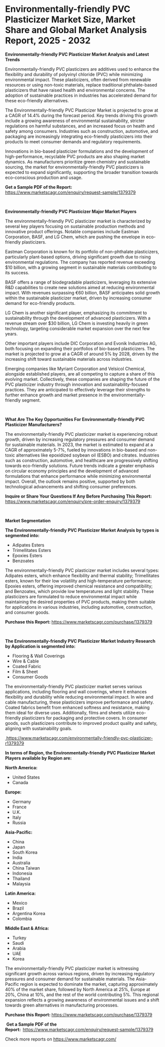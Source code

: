 <p><h1>Environmentally-friendly PVC Plasticizer Market Size, Market Share and Global Market Analysis Report, 2025 - 2032</h1></p><p><strong>Environmentally-friendly PVC Plasticizer Market Analysis and Latest Trends</strong></p>
<p><p>Environmentally-friendly PVC plasticizers are additives used to enhance the flexibility and durability of polyvinyl chloride (PVC) while minimizing environmental impact. These plasticizers, often derived from renewable resources or using non-toxic materials, replace traditional phthalate-based plasticizers that have raised health and environmental concerns. The adoption of sustainable practices in industries has accelerated demand for these eco-friendly alternatives.</p><p>The Environmentally-friendly PVC Plasticizer Market is projected to grow at a CAGR of 14.4% during the forecast period. Key trends driving this growth include a growing awareness of environmental sustainability, stricter regulations on harmful substances, and an increased focus on health and safety among consumers. Industries such as construction, automotive, and packaging are increasingly integrating eco-friendly plasticizers into their products to meet consumer demands and regulatory requirements. </p><p>Innovations in bio-based plasticizer formulations and the development of high-performance, recyclable PVC products are also shaping market dynamics. As manufacturers prioritize green chemistry and sustainable sourcing, the market for environmentally-friendly PVC plasticizers is expected to expand significantly, supporting the broader transition towards eco-conscious production and usage.</p></p>
<p><strong>Get a Sample PDF of the Report:&nbsp;</strong> <a href="https://www.marketscagr.com/enquiry/request-sample/1379379?utm_campaign=2475&utm_medium=2&utm_source=Github&utm_content=ia&utm_term=02042025&utm_id=environmentally-friendly-pvc-plasticizer">https://www.marketscagr.com/enquiry/request-sample/1379379</a></p>
<p>&nbsp;</p>
<p><strong>Environmentally-friendly PVC Plasticizer Major Market Players</strong></p>
<p><p>The environmentally-friendly PVC plasticizer market is characterized by several key players focusing on sustainable production methods and innovative product offerings. Notable companies include Eastman Corporation, BASF, and LG Chem, which are pushing the envelope in eco-friendly plasticizers.</p><p>Eastman Corporation is known for its portfolio of non-phthalate plasticizers, particularly plant-based options, driving significant growth due to rising environmental regulations. The company has reported revenue exceeding $10 billion, with a growing segment in sustainable materials contributing to its success.</p><p>BASF offers a range of biodegradable plasticizers, leveraging its extensive R&D capabilities to create new solutions aimed at reducing environmental impact. With revenues surpassing €60 billion, BASF anticipates solid growth within the sustainable plasticizer market, driven by increasing consumer demand for eco-friendly products.</p><p>LG Chem is another significant player, emphasizing its commitment to sustainability through the development of advanced plasticizers. With a revenue stream over $30 billion, LG Chem is investing heavily in green technology, targeting considerable market expansion over the next few years.</p><p>Other important players include DIC Corporation and Evonik Industries AG, both focusing on expanding their portfolios of bio-based plasticizers. The market is projected to grow at a CAGR of around 5% by 2028, driven by the increasing shift toward sustainable materials across industries.</p><p>Emerging companies like Myriant Corporation and Velsicol Chemical, alongside established players, are all competing to capture a share of this evolving market. Collectively, these companies are shaping the future of the PVC plasticizer industry through innovation and sustainability-focused practices. They are anticipated to effectively leverage their strengths to further enhance growth and market presence in the environmentally-friendly segment.</p></p>
<p>&nbsp;</p>
<p><strong>What Are The Key Opportunities For Environmentally-friendly PVC Plasticizer Manufacturers?</strong></p>
<p><p>The environmentally-friendly PVC plasticizer market is experiencing robust growth, driven by increasing regulatory pressures and consumer demand for sustainable materials. In 2023, the market is estimated to expand at a CAGR of approximately 5-7%, fueled by innovations in bio-based and non-toxic alternatives like epoxidized soybean oil (ESBO) and citrates. Industries such as construction, automotive, and healthcare are progressively shifting towards eco-friendly solutions. Future trends indicate a greater emphasis on circular economy principles and the development of advanced formulations that enhance performance while minimizing environmental impact. Overall, the outlook remains positive, supported by both technological advancements and shifting consumer preferences.</p></p>
<p><strong>Inquire or Share Your Questions If Any Before Purchasing This Report:</strong> <a href="https://www.marketscagr.com/enquiry/pre-order-enquiry/1379379?utm_campaign=2475&utm_medium=2&utm_source=Github&utm_content=ia&utm_term=02042025&utm_id=environmentally-friendly-pvc-plasticizer">https://www.marketscagr.com/enquiry/pre-order-enquiry/1379379</a></p>
<p>&nbsp;</p>
<p><strong>Market Segmentation</strong></p>
<p><strong>The Environmentally-friendly PVC Plasticizer Market Analysis by types is segmented into:</strong></p>
<p><ul><li>Adipates Esters</li><li>Trimellitates Esters</li><li>Epoxies Esters</li><li>Benzoates</li></ul></p>
<p><p>The environmentally-friendly PVC plasticizer market includes several types: Adipates esters, which enhance flexibility and thermal stability; Trimellitates esters, known for their low volatility and high-temperature performance; Epoxies esters, offering improved chemical resistance and compatibility; and Benzoates, which provide low temperatures and light stability. These plasticizers are formulated to reduce environmental impact while maintaining the desired properties of PVC products, making them suitable for applications in various industries, including automotive, construction, and consumer goods.</p></p>
<p><strong>Purchase this Report:&nbsp;</strong><a href="https://www.marketscagr.com/purchase/1379379?utm_campaign=2475&utm_medium=2&utm_source=Github&utm_content=ia&utm_term=02042025&utm_id=environmentally-friendly-pvc-plasticizer">https://www.marketscagr.com/purchase/1379379</a></p>
<p>&nbsp;</p>
<p><strong>The Environmentally-friendly PVC Plasticizer Market Industry Research by Application is segmented into:</strong></p>
<p><ul><li>Flooring & Wall Coverings</li><li>Wire & Cable</li><li>Coated Fabric</li><li>Film & Sheet</li><li>Consumer Goods</li></ul></p>
<p><p>The environmentally-friendly PVC plasticizer market serves various applications, including flooring and wall coverings, where it enhances flexibility and durability while reducing environmental impact. In wire and cable manufacturing, these plasticizers improve performance and safety. Coated fabrics benefit from enhanced softness and resistance, making them ideal for diverse uses. Additionally, films and sheets utilize eco-friendly plasticizers for packaging and protective covers. In consumer goods, such plasticizers contribute to improved product quality and safety, aligning with sustainability goals.</p></p>
<p><a href="https://www.marketscagr.com/environmentally-friendly-pvc-plasticizer-r1379379?utm_campaign=2475&utm_medium=2&utm_source=Github&utm_content=ia&utm_term=02042025&utm_id=environmentally-friendly-pvc-plasticizer">&nbsp;https://www.marketscagr.com/environmentally-friendly-pvc-plasticizer-r1379379</a></p>
<p><strong>In terms of Region, the Environmentally-friendly PVC Plasticizer Market Players available by Region are:</strong></p>
<p>
    <p> <strong> North America: </strong>
        <ul>
            <li>United States</li>
            <li>Canada</li>
        </ul>
        </p> 
    <p> <strong> Europe: </strong>
        <ul>
            <li>Germany</li>
            <li>France</li>
            <li>U.K.</li>
            <li>Italy</li>
            <li>Russia</li>
        </ul>
        </p> 
    <p> <strong> Asia-Pacific: </strong>
        <ul>
            <li>China</li>
            <li>Japan</li>
            <li>South Korea</li>
            <li>India</li>
            <li>Australia</li>
            <li>China Taiwan</li>
            <li>Indonesia</li>
            <li>Thailand</li>
            <li>Malaysia</li>
        </ul>
        </p> 
    <p> <strong> Latin America: </strong>
        <ul>
            <li>Mexico</li>
            <li>Brazil</li>
            <li>Argentina Korea</li>
            <li>Colombia</li>
        </ul>
        </p> 
    <p> <strong> Middle East & Africa: </strong>
        <ul>
            <li>Turkey</li>
            <li>Saudi</li>
            <li>Arabia</li>
            <li>UAE</li>
            <li>Korea</li>
        </ul>
    </p>
    </p>
<p><p>The environmentally-friendly PVC plasticizer market is witnessing significant growth across various regions, driven by increasing regulatory pressures and consumer demand for sustainable materials. The Asia-Pacific region is expected to dominate the market, capturing approximately 40% of the market share, followed by North America at 25%, Europe at 20%, China at 10%, and the rest of the world contributing 5%. This regional expansion reflects a growing awareness of environmental issues and a shift towards green alternatives in manufacturing processes.</p></p>
<p><strong>Purchase this Report: </strong><a href="https://www.marketscagr.com/purchase/1379379?utm_campaign=2475&utm_medium=2&utm_source=Github&utm_content=ia&utm_term=02042025&utm_id=environmentally-friendly-pvc-plasticizer">https://www.marketscagr.com/purchase/1379379</a></p>
<p>&nbsp;<strong>Get a Sample PDF of the Report:&nbsp;&nbsp;</strong><a href="https://www.marketscagr.com/enquiry/request-sample/1379379?utm_campaign=2475&utm_medium=2&utm_source=Github&utm_content=ia&utm_term=02042025&utm_id=environmentally-friendly-pvc-plasticizer">https://www.marketscagr.com/enquiry/request-sample/1379379</a></p>
<p><strong></strong></p>
<p>Check more reports on <a href="https://www.marketscagr.com/?utm_campaign=2475&utm_medium=2&utm_source=Github&utm_content=ia&utm_term=02042025&utm_id=environmentally-friendly-pvc-plasticizer">https://www.marketscagr.com/</a></p>
